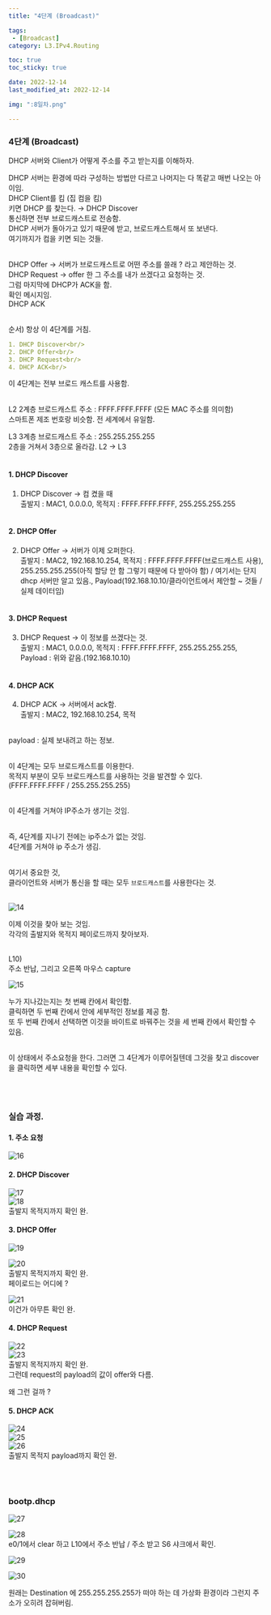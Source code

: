 ```yaml
---
title: "4단계 (Broadcast)"

tags:
 - [Broadcast]
category: L3.IPv4.Routing

toc: true
toc_sticky: true

date: 2022-12-14
last_modified_at: 2022-12-14

img: ":8일차.png"

---
```


<!-- outline-start -->

### 4단계 (Broadcast) <br/>



DHCP 서버와 Client가 어떻게 주소를 주고 받는지를 이해하자. <br/>

DHCP 서버는 환경에 따라 구성하는 방법만 다르고 나머지는 다 똑같고 매번 나오는 아이임.<br/>
DHCP Client를 킴 (집 컴을 킴) <br/>
키면 DHCP 를 찾는다. → DHCP Discover<br/>
통신하면 전부 브로드캐스트로 전송함.<br/>
DHCP 서버가 돌아가고 있기 때문에 받고, 브로드캐스트해서 또 보낸다.<br/>
여기까지가 컴을 키면 되는 것들.<br/><br/>

DHCP Offer → 서버가 브로드캐스트로 어떤 주소를 쓸래 ? 라고 제안하는 것.<br/>
DHCP Request → offer 한 그 주소를 내가 쓰겠다고 요청하는 것.<br/>
그럼 마지막에 DHCP가 ACK을 함.<br/>
확인 메시지임.<br/>
DHCP ACK<br/><br/>


순서) 항상 이 4단계를 거침.<br/>

```yaml
1. DHCP Discover<br/>
2. DHCP Offer<br/>
3. DHCP Request<br/>
4. DHCP ACK<br/>
```

이 4단계는 전부 브로드 캐스트를 사용함.<br/><br/>


L2 2계층 브로드캐스트 주소 : FFFF.FFFF.FFFF (모든 MAC 주소를 의미함)<br/>
스마트폰 제조 번호랑 비슷함. 전 세계에서 유일함.<br/>

L3 3계층 브로드캐스트 주소 : 255.255.255.255<br/>
2층을 거쳐서 3층으로 올라감. L2 → L3<br/><br/>


#### 1. DHCP Discover <br/>
1. DHCP Discover → 컴 켰을 때<br/>
출발지 : MAC1, 0.0.0.0, 목적지 : FFFF.FFFF.FFFF, 255.255.255.255<br/><br/>

#### 2. DHCP Offer <br/>
2. DHCP Offer → 서버가 이제 오퍼한다.<br/>
출발지 : MAC2, 192.168.10.254, 목적지 : FFFF.FFFF.FFFF(브로드캐스트 사용), 255.255.255.255(아직 할당 안 함 그렇기 때문에 다 받아야 함) / 여기서는 단지 dhcp 서버만 알고 있음., Payload(192.168.10.10/클라이언트에서 제안할 ~ 것들 / 실제 데이터임)<br/><br/>

#### 3. DHCP Request <br/>
3. DHCP Request → 이 정보를 쓰겠다는 것.<br/>
출발지 : MAC1, 0.0.0.0, 목적지 : FFFF.FFFF.FFFF, 255.255.255.255, Payload : 위와 같음.(192.168.10.10)<br/><br/>

#### 4. DHCP ACK <br/>
4. DHCP ACK → 서버에서 ack함.<br/>
출발지 : MAC2, 192.168.10.254, 목적<br/><br/>

payload : 실제 보내려고 하는 정보.<br/><br/>

이 4단계는 모두 브로드캐스트를 이용한다.<br/>
목적지 부분이 모두 브로드캐스트를 사용하는 것을 발견할 수 있다.<br/>
(FFFF.FFFF.FFFF / 255.255.255.255)<br/><br/>

이 4단계를 거쳐야 IP주소가 생기는 것임.<br/><br/>

즉, 4단계를 지나기 전에는 ip주소가 없는 것임.<br/>
4단계를 거쳐야 ip 주소가 생김.<br/><br/>

여기서 중요한 것,<br/>
클라이언트와 서버가 통신을 할 때는 모두 `브로드캐스트`를 사용한다는 것.<br/><br/>


![14](https://user-images.githubusercontent.com/117553252/213336593-c89c9690-50ca-483f-9164-97f26bfadc43.png)
<br/>

이제 이것을 찾아 보는 것임.<br/>
각각의 출발지와 목적지 페이로드까지 찾아보자.<br/><br/>


L10)<br/>
주소 반납, 그리고 오른쪽 마우스 capture<br/>

![15](https://user-images.githubusercontent.com/117553252/213336594-2fbeea12-5b5f-415d-9a79-c9b8c815b940.png)
<br/>

누가 지나갔는지는 첫 번째 칸에서 확인함.<br/>
클릭하면 두 번째 칸에서 안에 세부적인 정보를 제공 함.<br/>
또 두 번째 칸에서 선택하면 이것을 바이트로 바꿔주는 것을 세 번째 칸에서 확인할 수 있음.<br/><br/>


이 상태에서 주소요청을 한다. 그러면 그 4단계가 이루어질텐데 그것을 찾고 discover을 클릭하면 세부 내용을 확인할 수 있다.<br/><br/><br/><br/>



### 실습 과정.<br/>

#### 1. 주소 요청<br/>

![16](https://user-images.githubusercontent.com/117553252/213336596-b9fe6028-868e-4987-86be-99484ec26f0b.png)
<br/>

#### 2. DHCP Discover <br/>

![17](https://user-images.githubusercontent.com/117553252/213336599-1c27b6ae-f936-478b-ad78-dea3775416c8.png)
<br/>
![18](https://user-images.githubusercontent.com/117553252/213336603-a434ba4d-c3d0-406c-a10d-e67a8c71850e.png)
<br/> 출발지 목적지까지 확인 완.<br/>

#### 3. DHCP Offer <br/>

![19](https://user-images.githubusercontent.com/117553252/213336605-49f9c436-bfbd-4363-a4d7-30fd6e50cc58.png)
<br/>

![20](https://user-images.githubusercontent.com/117553252/213336608-e7ae77bd-f27d-4f3d-93cd-56844be84135.png)
<br/> 출발지 목적지까지 확인 완.<br/>
페이로드는 어디에 ? <br/>

![21](https://user-images.githubusercontent.com/117553252/213336610-3786185c-4d3b-498b-8895-695f369e25ea.png)
<br/>
이건가 아무튼 확인 완.<br/>

#### 4. DHCP Request <br/>

![22](https://user-images.githubusercontent.com/117553252/213336612-2b5725ea-2013-481d-b1bb-261b55485e62.png)
<br/>
![23](https://user-images.githubusercontent.com/117553252/213336615-10b71516-df7c-41f5-be6a-011ae6d207d5.png)
<br/>
출발지 목적지까지 확인 완.<br/>
그런데 request의 payload의 값이 offer와 다름.<br/>

왜 그런 걸까 ?
<br/>

#### 5. DHCP ACK <br/>

![24](https://user-images.githubusercontent.com/117553252/213336618-e40d4a9f-7d07-4fe2-8086-3ccd119510b6.png)
<br/>
![25](https://user-images.githubusercontent.com/117553252/213336619-e3413c65-5e81-4304-920c-1ecb7a7863e4.png)
<br/>
![26](https://user-images.githubusercontent.com/117553252/213336620-7dd47be9-6345-4f77-a9b5-5678a541f019.png)
<br/>
출발지 목적지 payload까지 확인 완.<br/>

<br/><br/>

### bootp.dhcp <br/>

![27](https://user-images.githubusercontent.com/117553252/213336622-be0d1484-1360-4b1d-b200-96f89e7d1e48.png)
<br/>

![28](https://user-images.githubusercontent.com/117553252/213336623-2dea4c23-4f1d-4f7d-b0eb-83d69fa9ccde.png)
<br/>
e0/1에서 clear 하고 L10에서 주소 반납 / 주소 받고 S6 샤크에서 확인. <br/>

![29](https://user-images.githubusercontent.com/117553252/213336625-104d1c51-6e1d-497e-ad70-5bb31d41cbe7.png)
<br/>

![30](https://user-images.githubusercontent.com/117553252/213336627-18f7ea12-bca4-463b-b5ff-e2db3714687f.png)

원래는 Destination 에 255.255.255.255가 떠야 하는 데 가상화 환경이라 그런지 주소가 오히려 잡혀버림.<br/><br/><br/>




